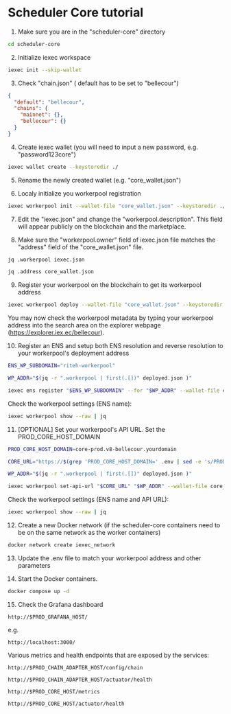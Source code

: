 # Scheduler Core tutorial

1. Make sure you are in the "scheduler-core" directory
```bash
cd scheduler-core
```

2. Initialize iexec workspace
```bash
iexec init --skip-wallet
```

3. Check "chain.json" ( default has to be set to "bellecour")
```json
{
  "default": "bellecour",
  "chains": {
    "mainnet": {},
    "bellecour": {}
  }
}
```

4. Create iexec wallet (you will need to input a new password, e.g. "password123core")
```bash
iexec wallet create --keystoredir ./
```

5. Rename the newly created wallet (e.g. "core_wallet.json")

6. Localy initialize you workerpool registration
```bash
iexec workerpool init --wallet-file "core_wallet.json" --keystoredir ./
```

7. Edit the "iexec.json" and change the "workerpool.description". This field will appear publicly on the blockchain and the marketplace.

8. Make sure the "workerpool.owner" field of iexec.json file matches the "address" field of the "core_wallet.json" file.
```bash
jq .workerpool iexec.json
```

```bash
jq .address core_wallet.json
```

9. Register your workerpool on the blockchain to get its workerpool address
```bash
iexec workerpool deploy --wallet-file "core_wallet.json" --keystoredir ./
```

You may now check the workerpool metadata by typing your workerpool address into the search area on the explorer webpage (https://explorer.iex.ec/bellecour).

10. Register an ENS and setup both ENS resolution and reverse resolution to your workerpool's deployment address
```bash
ENS_WP_SUBDOMAIN="riteh-workerpool"
```

```bash
WP_ADDR="$(jq -r ".workerpool | first(.[])" deployed.json )"
```

```bash
iexec ens register "$ENS_WP_SUBDOMAIN" --for "$WP_ADDR" --wallet-file core_wallet.json --keystoredir ./
```

Check the workerpool settings (ENS name):
```bash
iexec workerpool show --raw | jq
```

11. [OPTIONAL] Set your workerpool's API URL. Set the PROD_CORE_HOST_DOMAIN

```bash
PROD_CORE_HOST_DOMAIN=core-prod.v8-bellecour.yourdomain
```

```bash
CORE_URL="https://$(grep 'PROD_CORE_HOST_DOMAIN=' .env | sed -e 's/PROD_CORE_HOST_DOMAIN=//')"
```

```bash
WP_ADDR="$(jq -r ".workerpool | first(.[])" deployed.json )"
```

```bash
iexec workerpool set-api-url "$CORE_URL" "$WP_ADDR" --wallet-file core_wallet.json --keystoredir ./
```

Check the workerpool settings (ENS name and API URL):
```bash
iexec workerpool show --raw | jq
```

12. Create a new Docker network (if the scheduler-core containers need to be on the same network as the worker containers)
```bash
docker network create iexec_network
```

13. Update the .env file to match your workerpool address and other parameters

14. Start the Docker containers.
```bash
docker compose up -d
```

15. Check the Grafana dashboard

```
http://$PROD_GRAFANA_HOST/
```

e.g.
```
http://localhost:3000/
```

Various metrics and health endpoints that are exposed by the services:
```
http://$PROD_CHAIN_ADAPTER_HOST/config/chain
```

```
http://$PROD_CHAIN_ADAPTER_HOST/actuator/health
```

```
http://$PROD_CORE_HOST/metrics
```

```
http://$PROD_CORE_HOST/actuator/health
```